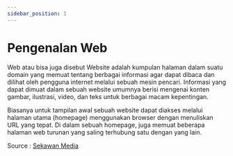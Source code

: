 ```yaml
---
sidebar_position: 1
---
```


# Pengenalan Web

Web atau bisa juga disebut Website adalah kumpulan halaman dalam suatu domain yang memuat tentang berbagai informasi agar dapat dibaca dan dilihat oleh pengguna internet melalui sebuah mesin pencari. Informasi yang dapat dimuat dalam sebuah website umumnya berisi mengenai konten gambar, ilustrasi, video, dan teks untuk berbagai macam kepentingan.

Biasanya untuk tampilan awal sebuah website dapat diakses melalui halaman utama (homepage) menggunakan browser dengan menuliskan URL yang tepat. Di dalam sebuah homepage, juga memuat beberapa halaman web turunan yang saling terhubung satu dengan yang lain.

Source : [Sekawan Media](https://www.sekawanmedia.co.id/pengertian-website/)

